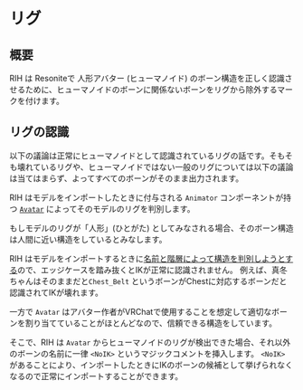 # リグ

## 概要
RIH は Resoniteで 人形アバター (ヒューマノイド) のボーン構造を正しく認識させるために、ヒューマノイドのボーンに関係ないボーンをリグから除外するマークを付けます。

## リグの認識

以下の議論は正常にヒューマノイドとして認識されているリグの話です。そもそも壊れているリグや、ヒューマノイドではない一般のリグについては以下の議論は当てはまらず、よってすべてのボーンがそのまま出力されます。

RIH はモデルをインポートしたときに付与される `Animator` コンポーネントが持つ [`Avatar`](https://docs.unity3d.com/ja/2022.3/ScriptReference/Avatar.html) によってそのモデルのリグを判別します。

もしモデルのリグが「人形」(ひとがた) としてみなされる場合、そのボーン構造は人間に近い構造をしているとみなします。

RIH はモデルをインポートするときに[名前と階層によって構造を判別しようとする](https://wiki.resonite.com/Humanoid_Rig_Requirements_for_IK)ので、エッジケースを踏み抜くとIKが正常に認識されません。
例えば、真冬ちゃんはそのままだと`Chest_Belt` というボーンがChestに対応するボーンだと認識されてIKが壊れます。

一方で `Avatar` はアバター作者がVRChatで使用することを想定して適切なボーンを割り当てていることがほとんどなので、信頼できる構造をしています。

そこで、RIH は `Avatar` からヒューマノイドのリグが検出できた場合、それ以外のボーンの名前に一律 `<NoIK>` というマジックコメントを挿入します。
`<NoIK>` があることにより、インポートしたときにIKのボーンの候補として挙げられなくなるので正常にインポートすることができます。
